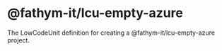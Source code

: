 # @fathym-it/lcu-empty-azure
The LowCodeUnit definition for creating a @fathym-it/lcu-empty-azure project.
    